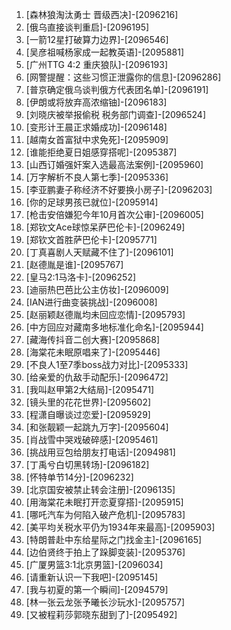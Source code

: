 
1. [森林狼淘汰勇士 晋级西决]-[2096216]
1. [俄乌直接谈判重启]-[2096195]
1. [一箭12星打破算力边界]-[2096546]
1. [吴彦祖喊杨家成一起教英语]-[2095881]
1. [广州TTG 4:2 重庆狼队]-[2096193]
1. [网警提醒：这些习惯正泄露你的信息]-[2096286]
1. [普京确定俄乌谈判俄方代表团名单]-[2096191]
1. [伊朗或将放弃高浓缩铀]-[2096183]
1. [刘晓庆被举报偷税 税务部门调查]-[2096524]
1. [变形计王晨正求婚成功]-[2096148]
1. [越南女首富狱中求免死]-[2095909]
1. [谁能拒绝夏日姐感穿搭呢]-[2095387]
1. [山西订婚强奸案入选最高法案例]-[2095960]
1. [万字解析不良人第七季]-[2095336]
1. [李亚鹏妻子称经济不好要换小房子]-[2096203]
1. [你的足球男孩已就位]-[2095914]
1. [枪击安倍嫌犯今年10月首次公审]-[2096005]
1. [郑钦文Ace球惊呆萨巴伦卡]-[2096249]
1. [郑钦文首胜萨巴伦卡]-[2095771]
1. [丁真喜剧人天赋藏不住了]-[2096101]
1. [赵德胤是谁]-[2095767]
1. [皇马2:1马洛卡]-[2096252]
1. [迪丽热巴芭比公主仿妆]-[2096009]
1. [IAN进行曲变装挑战]-[2096008]
1. [赵丽颖赵德胤均未回应恋情]-[2095793]
1. [中方回应对藏南多地标准化命名]-[2095944]
1. [藏海传抖音二创大赛]-[2095868]
1. [海棠花未眠原唱来了]-[2095446]
1. [不良人1至7季boss战力对比]-[2095333]
1. [给亲爱的仇敌手动配乐]-[2096472]
1. [我叫赵甲第2大结局]-[2095471]
1. [镜头里的花花世界]-[2095602]
1. [程潇自曝谈过恋爱]-[2095929]
1. [和张靓颖一起跳九万字]-[2095604]
1. [肖战雪中哭戏破碎感]-[2095461]
1. [挑战用豆包给朋友打电话]-[2094981]
1. [丁禹兮白切黑转场]-[2096182]
1. [怀特单节14分]-[2096232]
1. [北京国安被禁止转会注册]-[2096135]
1. [用海棠花未眠打开恋夏穿搭]-[2095915]
1. [哪吒汽车为何陷入破产危机]-[2095783]
1. [美平均关税水平仍为1934年来最高]-[2095903]
1. [特朗普赴中东给星际之门找金主]-[2096165]
1. [边伯贤终于拍上了跺脚变装]-[2095376]
1. [广厦男篮3:1北京男篮]-[2096034]
1. [请重新认识一下我吧]-[2095145]
1. [我与初夏的第一个瞬间]-[2094579]
1. [林一张云龙张予曦长沙玩水]-[2095757]
1. [又被程莉莎郭晓东甜到了]-[2095492]